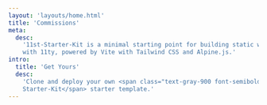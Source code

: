 ```yaml
---
layout: 'layouts/home.html'
title: 'Commissions'
meta:
  desc:
    '11st-Starter-Kit is a minimal starting point for building static websites
    with 11ty, powered by Vite with Tailwind CSS and Alpine.js.'
intro:
  title: 'Get Yours'
  desc:
    'Clone and deploy your own <span class="text-gray-900 font-semibold">11st
    Starter-Kit</span> starter template.'
---
```


